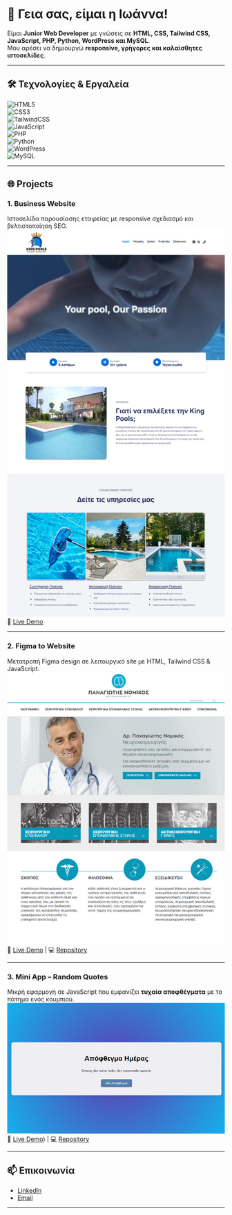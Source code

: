 # 👋 Γεια σας, είμαι η Ιωάννα!

Είμαι **Junior Web Developer** με γνώσεις σε **HTML, CSS, Tailwind CSS, JavaScript, PHP, Python, WordPress και MySQL**.  
Μου αρέσει να δημιουργώ **responsive, γρήγορες και καλαίσθητες ιστοσελίδες**.

---

## 🛠️ Τεχνολογίες & Εργαλεία

![HTML5](https://img.shields.io/badge/HTML5-E34F26?style=for-the-badge&logo=html5&logoColor=white)  
![CSS3](https://img.shields.io/badge/CSS3-1572B6?style=for-the-badge&logo=css3&logoColor=white)  
![TailwindCSS](https://img.shields.io/badge/Tailwind_CSS-38B2AC?style=for-the-badge&logo=tailwind-css&logoColor=white)  
![JavaScript](https://img.shields.io/badge/JavaScript-F7DF1E?style=for-the-badge&logo=javascript&logoColor=black)  
![PHP](https://img.shields.io/badge/PHP-777BB4?style=for-the-badge&logo=php&logoColor=white)  
![Python](https://img.shields.io/badge/Python-3776AB?style=for-the-badge&logo=python&logoColor=white)  
![WordPress](https://img.shields.io/badge/WordPress-21759B?style=for-the-badge&logo=wordpress&logoColor=white)  
![MySQL](https://img.shields.io/badge/MySQL-005C84?style=for-the-badge&logo=mysql&logoColor=white)  

---

## 🌐 Projects

### 1. **Business Website**
Ιστοσελίδα παρουσίασης εταιρείας με responsive σχεδιασμό και βελτιστοποίηση SEO. 
![Business Website Screenshot](./assets/scr-kp.jpg)  
🔗 [Live Demo](https://www.kingpools.gr)

---

### 2. **Figma to Website**
Μετατροπή Figma design σε λειτουργικό site με HTML, Tailwind CSS & JavaScript.  
![Figma Website Screenshot](./assets/figma-preview.jpg)  
🔗 [Live Demo](https://jeanne9999.github.io/figma-site/) | 💻 [Repository](https://github.com/Jeanne9999/figma-site)

---

### 3. **Mini App – Random Quotes**
Μικρή εφαρμογή σε JavaScript που εμφανίζει **τυχαία αποφθέγματα** με το πάτημα ενός κουμπιού.  
![Random Quotes App Screenshot](./assets/scr-quotes.jpg)  
🔗 [Live Demo](https://jeanne9999.github.io/quote-generator/)) | 💻 [Repository](https://github.com/Jeanne9999/quote-generator)

---

## 📫 Επικοινωνία

- [LinkedIn](https://linkedin.com/in/ioanna-kotronaki-97403b255)  
- [Email](mailto:i.kotronaki@gmail.com)

---
